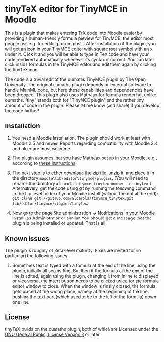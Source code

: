 # tinyTeX editor for TinyMCE in Moodle

This is a plugin that makes entering TeX code into Moodle easier by providing a human-friendly formula preview for TinyMCE, the editor most people use e.g. for editing forum posts. After installation of the plugin, you will get an icon in your TinyMCE editor with square root symbol with an x under it. Click it and you will be able to type in TeX code and have your code rendered automatically whenever its syntax is correct. You can later click inside formulas in the TinyMCE editor and edit them again by clicking the tinyTeX icon.

The code is a trivial edit of the oumaths TinyMCE plugin by The Open University. The original oumaths plugin depends on external software to handle MathML code, but here these capabilities and dependencies have been dropped. This plugin also uses MathJax for formula rendering, unlike oumaths. "tiny" stands both for "TinyMCE plugin" and the rather tiny amount of code in the plugin. Please let me know (and share) if you develop the code further!


## Installation

1. You need a Moodle installation. The plugin should work at least with Moodle 2.5 and newer. Reports regarding compatibility with Moodle 2.4 and older are most welcome.

2. The plugin assumes that you have MathJax set up in your Moodle, e.g., according to [these instructions](https://github.com/maths/moodle-qtype_stack/blob/master/doc/en/Developer/Mathjax.md).

3. The next step is to either [download the zip file](https://github.com/alcarola/tinymce_tinytex/zipball/master), unzip it, and place it in the directory `moodle\lib\editor\tinymce\plugins`. (You will need to rename the directory `alcarola-tinymce_tinytex-number -> tinytex`.)       Alternatively, get the code using git by running the following command in the top level folder of your Moodle install (without the dot at the end): `git clone git://github.com/alcarola/tinymce_tinytex.git lib/editor/tinymce/plugins/tinytex`.

4. Now go to the page Site administration -> Notifications in your Moodle install, as Administrator or similar. You should get a message that the plugin is being installed or updated. That is all.


## Known issues

The plugin is roughly of Beta-level maturity. Fixes are invited for (in particular) the following issues:

1. Sometimes text is typed with a formula at the end of the line, using the plugin, initially all seems fine. But then if the formula at the end of the line is edited, again using the plugin, changing it from inline to displayed or vice versa, the insert button needs to be clicked twice for the formula editor window to close. When the window is finally closed, the formula gets placed at the wrong place, namely at the beginning of the line, pushing the text part (which used to be to the left of the formula) down one line.


## License

tinyTeX builds on the oumaths plugin, both of which are Licensed under the [GNU General Public, License Version 3](https://github.com/alcarola/tinymce_tinytex/blob/master/COPYING.txt) or later.

